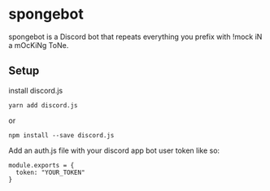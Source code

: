 # spongebot  

spongebot is a Discord bot that repeats everything you prefix with !mock iN a mOcKiNg ToNe.  

## Setup  

install discord.js

```
yarn add discord.js
```

or

```
npm install --save discord.js
```

Add an auth.js file with your discord app bot user token like so:  

```
module.exports = {
  token: "YOUR_TOKEN"
}
```
